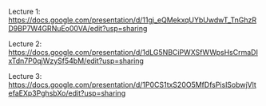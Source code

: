 Lecture 1: https://docs.google.com/presentation/d/11gj_eQMekxqUYbUwdwT_TnGhzRD9BP7W4GRNuEo00VA/edit?usp=sharing

Lecture 2: https://docs.google.com/presentation/d/1dLG5NBCiPWXSfWWpsHsCrmaDIxTdn7P0qjWzySf54bM/edit?usp=sharing

Lecture 3: https://docs.google.com/presentation/d/1P0CS1txS20O5MfDfsPislSobwjVltefaEXp3PghsbXo/edit?usp=sharing
